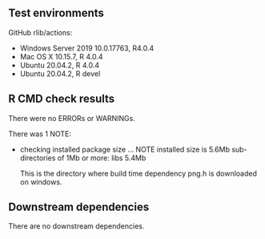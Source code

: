 ## Test environments
GitHub rlib/actions:
* Windows Server 2019 10.0.17763, R4.0.4
* Mac OS X 10.15.7, R 4.0.4
* Ubuntu 20.04.2, R 4.0.4
* Ubuntu 20.04.2, R devel

## R CMD check results
There were no ERRORs or WARNINGs. 

There was 1 NOTE:

* checking installed package size ... NOTE
    installed size is  5.6Mb
    sub-directories of 1Mb or more:
      libs   5.4Mb

  This is the directory where build time dependency png.h is downloaded on windows.

## Downstream dependencies
There are no downstream dependencies.
